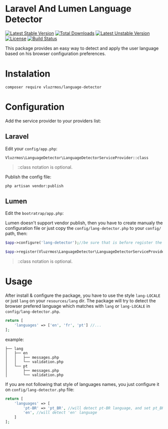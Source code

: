 # Laravel And Lumen Language Detector

[![Latest Stable Version](https://poser.pugx.org/vluzrmos/language-detector/v/stable)](https://packagist.org/packages/vluzrmos/language-detector) [![Total Downloads](https://poser.pugx.org/vluzrmos/language-detector/downloads)](https://packagist.org/packages/vluzrmos/language-detector) [![Latest Unstable Version](https://poser.pugx.org/vluzrmos/language-detector/v/unstable)](https://packagist.org/packages/vluzrmos/language-detector) [![License](https://poser.pugx.org/vluzrmos/language-detector/license)](https://packagist.org/packages/vluzrmos/language-detector) [![Build Status](https://travis-ci.org/vluzrmos/laravel-language-detector.svg)](https://travis-ci.org/vluzrmos/laravel-language-detector)

This package provides an easy way to detect and apply the user language based on his browser configuration preferences.

# Instalation

`composer require vluzrmos/language-detector`

# Configuration

Add the service provider to your providers list:

## Laravel 

Edit your `config/app.php`: 

```
Vluzrmos\LanguageDetector\LanguageDetectorServiceProvider::class
```
> ::class notation is optional.

Publish the config file:

```
php artisan vendor:publish
```

## Lumen

Edit the `bootratrap/app.php`:

Lumen doesn't support vendor publish, then you have to create manualy the configuration file or 
just copy the `config/lang-detector.php` to your `config/` path, then:

```php
$app->configure('lang-detector');//be sure that is before register the package

$app->register(Vluzrmos\LanguageDetector\LanguageDetectorServiceProvider::class);
```
> ::class notation is optional.

# Usage

After install & configure the package, you have to use the style `lang-LOCALE` or just `lang` on your `resources/lang` dir. 
The package will try to detect the browser prefered language which matches with `lang` or `lang-LOCALE` in `config/lang-detector.php`.

```php
return [
    'languages' => ['en', 'fr', 'pt'] //...
];
```
example:

```
├── lang
│   ├── en
│   │   ├── messages.php
│   │   └── validation.php
│   └── pt
│       ├── messages.php
│       └── validation.php
```

If you are not following that style of languages names, you just configure it on `config/lang-detector.php` file:

```php
return [
    'languages' => [
        'pt-BR' => 'pt_BR', //will detect pt-BR language, and set pt_BR to the application
        'en', //will detect 'en' language
    ]
];
```






